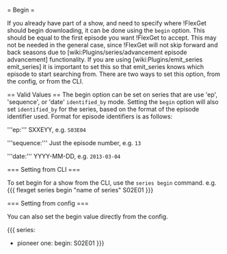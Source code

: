 = Begin =

If you already have part of a show, and need to specify where !FlexGet should begin downloading, it can be done using the `begin` option. This should be equal to the first episode you want !FlexGet to accept. This may not be needed in the general case, since !FlexGet will not skip forward and back seasons due to [wiki:Plugins/series/advancement episode advancement] functionality. If you are using [wiki:Plugins/emit_series emit_series] it is important to set this so that emit_series knows which episode to start searching from. There are two ways to set this option, from the config, or from the CLI.

== Valid Values ==
The begin option can be set on series that are use 'ep', 'sequence', or 'date' `identified_by` mode. Setting the `begin` option will also set `identified_by` for the series, based on the format of the episode identifier used. Format for episode identifiers is as follows:

'''ep:''' SXXEYY, e.g. `S03E04`

'''sequence:''' Just the episode number, e.g. `13`

'''date:''' YYYY-MM-DD, e.g. `2013-03-04`

=== Setting from CLI ===

To set begin for a show from the CLI, use the `series begin` command. e.g.
{{{
flexget series begin "name of series" S02E01
}}}


=== Setting from config ===

You can also set the begin value directly from the config.

{{{
series:
  - pioneer one:
      begin: S02E01
}}}